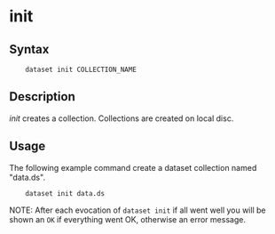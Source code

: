 init
====

Syntax
------

```
    dataset init COLLECTION_NAME
```

Description
-----------

_init_ creates a collection. Collections are created on local 
disc.

Usage
-----

The following example command create a dataset collection 
named "data.ds".

```
    dataset init data.ds
```

NOTE: After each evocation of `dataset init` if all went well 
you will be shown an `OK` if everything went OK, otherwise
an error message. 


